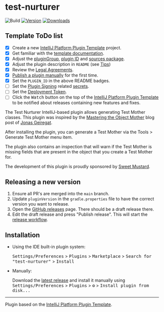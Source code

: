 # test-nurturer

![Build](https://github.com/wimdeblauwe/test-nurturer/workflows/Build/badge.svg)
[![Version](https://img.shields.io/jetbrains/plugin/v/PLUGIN_ID.svg)](https://plugins.jetbrains.com/plugin/23056-test-nurturer)
[![Downloads](https://img.shields.io/jetbrains/plugin/d/PLUGIN_ID.svg)](https://plugins.jetbrains.com/plugin/23056-test-nurturer)

## Template ToDo list
- [x] Create a new [IntelliJ Platform Plugin Template][template] project.
- [x] Get familiar with the [template documentation][template].
- [x] Adjust the [pluginGroup](./gradle.properties), [plugin ID](./src/main/resources/META-INF/plugin.xml) and [sources package](./src/main/kotlin).
- [x] Adjust the plugin description in `README` (see [Tips][docs:plugin-description])
- [x] Review
  the [Legal Agreements](https://plugins.jetbrains.com/docs/marketplace/legal-agreements.html?from=IJPluginTemplate).
- [x] [Publish a plugin manually](https://plugins.jetbrains.com/docs/intellij/publishing-plugin.html?from=IJPluginTemplate)
  for the first time.
- [x] Set the `PLUGIN_ID` in the above README badges.
- [ ] Set the [Plugin Signing](https://plugins.jetbrains.com/docs/intellij/plugin-signing.html?from=IJPluginTemplate) related [secrets](https://github.com/JetBrains/intellij-platform-plugin-template#environment-variables).
- [ ] Set the [Deployment Token](https://plugins.jetbrains.com/docs/marketplace/plugin-upload.html?from=IJPluginTemplate).
- [ ] Click the <kbd>Watch</kbd> button on the top of the [IntelliJ Platform Plugin Template][template] to be notified about releases containing new features and fixes.

<!-- Plugin description -->
The Test Nurturer IntelliJ-based plugin allows generating Test Mother classes.
This plugin was inspired by the [Mastering the Object Mother](https://jonasg.io/posts/object-mother/) blog post of [Jonas Geiregat](https://jonasg.io/).

After installing the plugin, you can generate a Test Mother via the Tools > Generate Test Mother
menu item.

The plugin also contains an inspection that will warn if the Test Mother is missing fields that are
present in the object that you create a Test Mother for.

The development of this plugin is proudly sponsored by [Sweet Mustard](https://www.sweetmustard.be/).
<!-- Plugin description end -->

## Releasing a new version

1. Ensure all PR's are merged into the `main` branch.
2. Update `pluginVersion` in the `gradle.properties` file to have the correct version you want to
   release.
3. Open the [GitHub releases](https://github.com/sweet-mustard/test-nurturer/releases) page. There
   should be a draft release there.
4. Edit the draft release and press "Publish release". This will start
   the [release workflow](https://github.com/sweet-mustard/test-nurturer/actions/workflows/release.yml).

## Installation

- Using the IDE built-in plugin system:
  
  <kbd>Settings/Preferences</kbd> > <kbd>Plugins</kbd> > <kbd>Marketplace</kbd> > <kbd>Search for "test-nurturer"</kbd> >
  <kbd>Install</kbd>
  
- Manually:

  Download the [latest release](https://github.com/sweetmustard/test-nurturer/releases/latest) and
  install it manually using
  <kbd>Settings/Preferences</kbd> > <kbd>Plugins</kbd> > <kbd>⚙️</kbd> > <kbd>Install plugin from disk...</kbd>


---
Plugin based on the [IntelliJ Platform Plugin Template][template].

[template]: https://github.com/JetBrains/intellij-platform-plugin-template
[docs:plugin-description]: https://plugins.jetbrains.com/docs/intellij/plugin-user-experience.html#plugin-description-and-presentation
